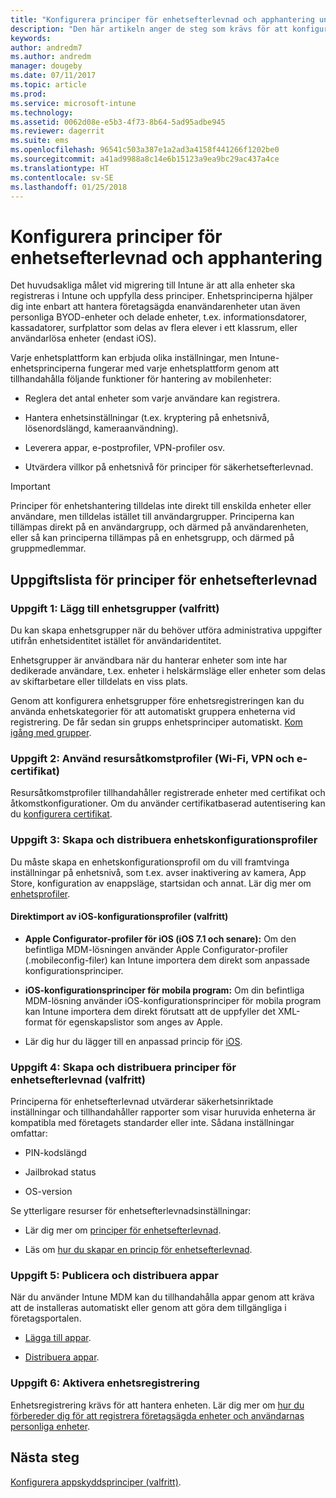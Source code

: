 ```yaml
---
title: "Konfigurera principer för enhetsefterlevnad och apphantering under en Intune-migrering"
description: "Den här artikeln anger de steg som krävs för att konfigurera enhetsefterlevnad och apphantering under en Intune-migrering."
keywords: 
author: andredm7
ms.author: andredm
manager: dougeby
ms.date: 07/11/2017
ms.topic: article
ms.prod: 
ms.service: microsoft-intune
ms.technology: 
ms.assetid: 0062d08e-e5b3-4f73-8b64-5ad95adbe945
ms.reviewer: dagerrit
ms.suite: ems
ms.openlocfilehash: 96541c503a387e1a2ad3a4158f441266f1202be0
ms.sourcegitcommit: a41ad9988a8c14e6b15123a9ea9bc29ac437a4ce
ms.translationtype: HT
ms.contentlocale: sv-SE
ms.lasthandoff: 01/25/2018
---
```

# <a name="configure-device-compliance-and-app-management-policies"></a>Konfigurera principer för enhetsefterlevnad och apphantering

Det huvudsakliga målet vid migrering till Intune är att alla enheter ska registreras i Intune och uppfylla dess principer. Enhetsprinciperna hjälper dig inte enbart att hantera företagsägda enanvändarenheter utan även personliga BYOD-enheter och delade enheter, t.ex. informationsdatorer, kassadatorer, surfplattor som delas av flera elever i ett klassrum, eller användarlösa enheter (endast iOS).

Varje enhetsplattform kan erbjuda olika inställningar, men Intune-enhetsprinciperna fungerar med varje enhetsplattform genom att tillhandahålla följande funktioner för hantering av mobilenheter:

-   Reglera det antal enheter som varje användare kan registrera.

-   Hantera enhetsinställningar (t.ex. kryptering på enhetsnivå, lösenordslängd, kameraanvändning).

-   Leverera appar, e-postprofiler, VPN-profiler osv.

-   Utvärdera villkor på enhetsnivå för principer för säkerhetsefterlevnad.

> [!IMPORTANT]
> Principer för enhetshantering tilldelas inte direkt till enskilda enheter eller användare, men tilldelas istället till användargrupper. Principerna kan tillämpas direkt på en användargrupp, och därmed på användarenheten, eller så kan principerna tillämpas på en enhetsgrupp, och därmed på gruppmedlemmar.

## <a name="task-list-for-device-compliance-policies"></a>Uppgiftslista för principer för enhetsefterlevnad

### <a name="task-1-add-device-groups-optional"></a>Uppgift 1: Lägg till enhetsgrupper (valfritt)

Du kan skapa enhetsgrupper när du behöver utföra administrativa uppgifter utifrån enhetsidentitet istället för användaridentitet.

Enhetsgrupper är användbara när du hanterar enheter som inte har dedikerade användare, t.ex. enheter i helskärmsläge eller enheter som delas av skiftarbetare eller tilldelats en viss plats.

Genom att konfigurera enhetsgrupper före enhetsregistreringen kan du använda enhetskategorier för att automatiskt gruppera enheterna vid registrering. De får sedan sin grupps enhetsprinciper automatiskt. [Kom igång med grupper](groups-get-started.md).

### <a name="task-2-use-resource-access-profiles-wi-fi-vpn-and-email-certificates"></a>Uppgift 2: Använd resursåtkomstprofiler (Wi-Fi, VPN och e-certifikat)

Resursåtkomstprofiler tillhandahåller registrerade enheter med certifikat och åtkomstkonfigurationer. Om du använder certifikatbaserad autentisering kan du [konfigurera certifikat](certificates-configure.md).

### <a name="task-3-create-and-deploy-device-configuration-profiles"></a>Uppgift 3: Skapa och distribuera enhetskonfigurationsprofiler

Du måste skapa en enhetskonfigurationsprofil om du vill framtvinga inställningar på enhetsnivå, som t.ex. avser inaktivering av kamera, App Store, konfiguration av enappsläge, startsidan och annat. Lär dig mer om [enhetsprofiler](device-profiles.md).

####  <a name="directly-import-ios-configuration-profiles-optional"></a>Direktimport av iOS-konfigurationsprofiler (valfritt)

-   **Apple Configurator-profiler för iOS (iOS 7.1 och senare):** Om den befintliga MDM-lösningen använder Apple Configurator-profiler (.mobileconfig-filer) kan Intune importera dem direkt som anpassade konfigurationsprinciper.

-   **iOS-konfigurationsprinciper för mobila program:** Om din befintliga MDM-lösning använder iOS-konfigurationsprinciper för mobila program kan Intune importera dem direkt förutsatt att de uppfyller det XML-format för egenskapslistor som anges av Apple.

- Lär dig hur du lägger till en anpassad princip för [iOS](custom-settings-ios.md).

### <a name="task-4-create-and-deploy-device-compliance-policies-optional"></a>Uppgift 4: Skapa och distribuera principer för enhetsefterlevnad (valfritt)

Principerna för enhetsefterlevnad utvärderar säkerhetsinriktade inställningar och tillhandahåller rapporter som visar huruvida enheterna är kompatibla med företagets standarder eller inte. Sådana inställningar omfattar:

-   PIN-kodslängd

-   Jailbrokad status

-   OS-version

Se ytterligare resurser för enhetsefterlevnadsinställningar:

-   Lär dig mer om [principer för enhetsefterlevnad](device-compliance.md).

-   Läs om [hur du skapar en princip för enhetsefterlevnad](device-compliance-get-started.md).

### <a name="task-5-publish-and-deploy-apps"></a>Uppgift 5: Publicera och distribuera appar

När du använder Intune MDM kan du tillhandahålla appar genom att kräva att de installeras automatiskt eller genom att göra dem tillgängliga i företagsportalen.

-   [Lägga till appar](apps-add.md).

-   [Distribuera appar](apps-deploy.md).

### <a name="task-6-enable-device-enrollment"></a>Uppgift 6: Aktivera enhetsregistrering

Enhetsregistrering krävs för att hantera enheten. Lär dig mer om [hur du förbereder dig för att registrera företagsägda enheter och användarnas personliga enheter](device-enrollment.md).

## <a name="next-steps"></a>Nästa steg

[Konfigurera appskyddsprinciper (valfritt)](migration-guide-app-protection-policies.md).
